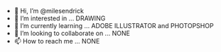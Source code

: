 - 👋 Hi, I’m @milesendrick
- 👀 I’m interested in ... DRAWING
- 🌱 I’m currently learning ... ADOBE ILLUSTRATOR and PHOTOPSHOP
- 💞️ I’m looking to collaborate on ...  NONE
- 📫 How to reach me ... NONE

<!---
milesendrick/milesendrick is a ✨ special ✨ repository because its `README.md` (this file) appears on your GitHub profile.
You can click the Preview link to take a look at your changes.
--->
